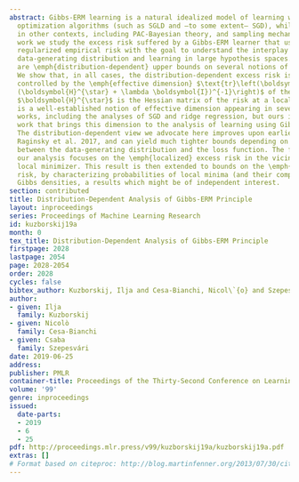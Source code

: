 ```yaml
---
abstract: Gibbs-ERM learning is a natural idealized model of learning with stochastic
  optimization algorithms (such as SGLD and —to some extent— SGD), while it also arises
  in other contexts, including PAC-Bayesian theory, and sampling mechanisms. In this
  work we study the excess risk suffered by a Gibbs-ERM learner that uses non-convex,
  regularized empirical risk with the goal to understand the interplay between the
  data-generating distribution and learning in large hypothesis spaces. Our main results
  are \emph{distribution-dependent} upper bounds on several notions of excess risk.
  We show that, in all cases, the distribution-dependent excess risk is essentially
  controlled by the \emph{effective dimension} $\text{tr}\left(\boldsymbol{H}^{\star}
  (\boldsymbol{H}^{\star} + \lambda \boldsymbol{I})^{-1}\right)$ of the problem, where
  $\boldsymbol{H}^{\star}$ is the Hessian matrix of the risk at a local minimum. This
  is a well-established notion of effective dimension appearing in several previous
  works, including the analyses of SGD and ridge regression, but ours is the first
  work that brings this dimension to the analysis of learning using Gibbs densities.
  The distribution-dependent view we advocate here improves upon earlier results of
  Raginsky et al. 2017, and can yield much tighter bounds depending on the interplay
  between the data-generating distribution and the loss function. The first part of
  our analysis focuses on the \emph{localized} excess risk in the vicinity of a fixed
  local minimizer. This result is then extended to bounds on the \emph{global} excess
  risk, by characterizing probabilities of local minima (and their complement) under
  Gibbs densities, a results which might be of independent interest.
section: contributed
title: Distribution-Dependent Analysis of Gibbs-ERM Principle
layout: inproceedings
series: Proceedings of Machine Learning Research
id: kuzborskij19a
month: 0
tex_title: Distribution-Dependent Analysis of Gibbs-ERM Principle
firstpage: 2028
lastpage: 2054
page: 2028-2054
order: 2028
cycles: false
bibtex_author: Kuzborskij, Ilja and Cesa-Bianchi, Nicol\`{o} and Szepesv\'ari, Csaba
author:
- given: Ilja
  family: Kuzborskij
- given: Nicolò
  family: Cesa-Bianchi
- given: Csaba
  family: Szepesvári
date: 2019-06-25
address: 
publisher: PMLR
container-title: Proceedings of the Thirty-Second Conference on Learning Theory
volume: '99'
genre: inproceedings
issued:
  date-parts:
  - 2019
  - 6
  - 25
pdf: http://proceedings.mlr.press/v99/kuzborskij19a/kuzborskij19a.pdf
extras: []
# Format based on citeproc: http://blog.martinfenner.org/2013/07/30/citeproc-yaml-for-bibliographies/
---
```

